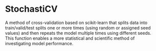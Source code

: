 StochastiCV
==============================

A method of cross-validation based on scikit-learn that splits data into train/valid/test splits one or more times (using random or assigned seed values) and then repeats the model multiple times using different seeds. This function enables a more statistical and scientific method of investigating model performance.


